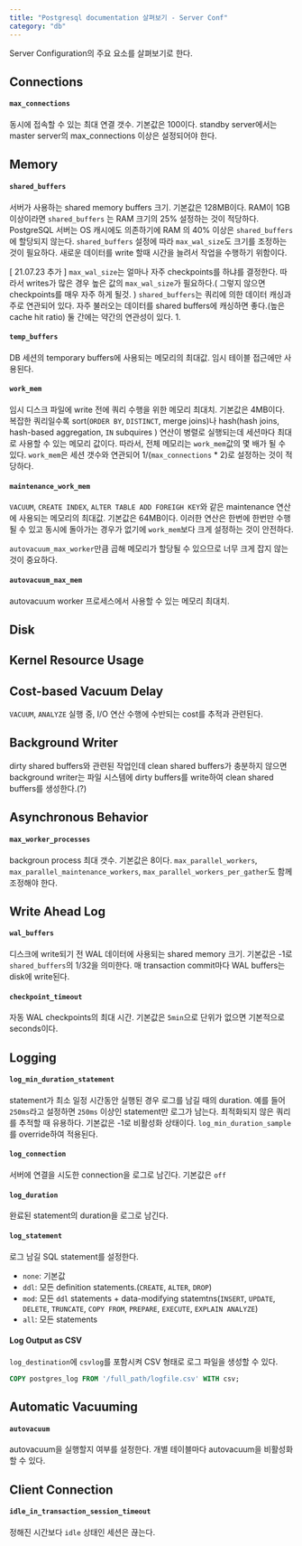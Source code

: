 ```yaml
---
title: "Postgresql documentation 살펴보기 - Server Conf"
category: "db"
---
```

Server Configuration의 주요 요소를 살펴보기로 한다.

## Connections
#### `max_connections`
동시에 접속할 수 있는 최대 연결 갯수. 기본값은 100이다. standby server에서는 master server의 max_connections 이상은 설정되어야 한다.

## Memory
#### `shared_buffers`
서버가 사용하는 shared memory buffers 크기. 기본값은 128MB이다.
RAM이 1GB 이상이라면 `shared_buffers` 는 RAM 크기의 25% 설정하는 것이 적당하다.
PostgreSQL 서버는 OS 캐시에도 의존하기에 RAM 의 40% 이상은 `shared_buffers`에 할당되지 않는다. `shared_buffers` 설정에 따라 `max_wal_size`도 크기를 조정하는 것이 필요하다. 새로운 데이터를 write 할때 시간을 늘려서 작업을 수행하기 위함이다. 

[ 21.07.23 추가 ]
`max_wal_size`는 얼마나 자주 checkpoints를 하냐를 결정한다. 따라서 writes가 많은 경우 높은 값의 `max_wal_size`가 필요하다.( 그렇지 않으면 checkpoints를 매우 자주 하게 될것. )
`shared_buffers`는 쿼리에 의한 데이터 캐싱과 주로 연관되어 있다. 자주 불러오는 데이터를 shared buffers에 캐싱하면 좋다.(높은 cache hit ratio) 
둘 간에는 약간의 연관성이 있다. 
1. 

#### `temp_buffers`
DB 세션의 temporary buffers에 사용되는 메모리의 최대값. 임시 테이블 접근에만 사용된다.

#### `work_mem`
임시 디스크 파일에 write 전에 쿼리 수행을 위한 메모리 최대치. 기본값은 4MB이다.
복잡한 쿼리일수록 sort(`ORDER BY`, `DISTINCT`, merge joins)나 hash(hash joins, hash-based aggregation, `IN` subquires ) 연산이 병렬로 실행되는데 세션마다 최대로 사용할 수 있는 메모리 값이다. 따라서, 전체 메모리는 `work_mem`값의 몇 배가 될 수 있다. `work_mem`은 세션 갯수와 연관되어 1/(`max_connections` * 2)로 설정하는 것이 적당하다.

#### `maintenance_work_mem`
`VACUUM`, `CREATE INDEX`, `ALTER TABLE ADD FOREIGH KEY`와 같은 maintenance 연산에 사용되는 메모리의 최대값. 기본값은 64MB이다. 이러한 연산은 한번에 한번만 수행될 수 있고 동시에 돌아가는 경우가 없기에 `work_mem`보다 크게 설정하는 것이 안전하다. 

`autovacuum_max_worker`만큼 곱해 메모리가 할당될 수 있으므로 너무 크게 잡지 않는 것이 중요하다.

#### `autovacuum_max_mem`
autovacuum worker 프로세스에서 사용할 수 있는 메모리 최대치. 

## Disk
## Kernel Resource Usage
## Cost-based Vacuum Delay
`VACUUM`, `ANALYZE` 실행 중, I/O 연산 수행에 수반되는 cost를 추적과 관련된다.
## Background Writer
dirty shared buffers와 관련된 작업인데 clean shared buffers가 충분하지 않으면 background writer는 파일 시스템에 dirty buffers를 write하여 clean shared buffers를 생성한다.(?) 

## Asynchronous Behavior
#### `max_worker_processes`
backgroun process 최대 갯수. 기본값은 8이다. 
`max_parallel_workers`, `max_parallel_maintenance_workers`, `max_parallel_workers_per_gather`도 함께 조정해야 한다.

## Write Ahead Log
#### `wal_buffers`
디스크에 write되기 전 WAL 데이터에 사용되는 shared memory 크기. 기본값은 -1로 `shared_buffers`의 1/32을 의미한다. 매 transaction commit마다 WAL buffers는 disk에 write된다. 

#### `checkpoint_timeout`
자동 WAL checkpoints의 최대 시간. 기본값은 `5min`으로 단위가 없으면 기본적으로 seconds이다. 

## Logging
#### `log_min_duration_statement`
statement가 최소 일정 시간동안 실행된 경우 로그를 남길 때의 duration. 예를 들어 `250ms`라고 설정하면 `250ms` 이상인 statement만 로그가 남는다. 최적화되지 않은 쿼리를 추적할 때 유용하다. 기본값은 -1로 비활성화 상태이다. `log_min_duration_sample`를 override하여 적용된다.

#### `log_connection`
서버에 연결을 시도한 connection을 로그로 남긴다. 기본값은 `off`
#### `log_duration`
완료된 statement의 duration을 로그로 남긴다.
#### `log_statement`
로그 남길 SQL statement를 설정한다.
- `none`: 기본값
- `ddl`: 모든 definition statements.(`CREATE`, `ALTER`, `DROP`)
- `mod`: 모든 `ddl` statements + data-modifying statemtns(`INSERT`, `UPDATE`, `DELETE`, `TRUNCATE`, `COPY FROM`, `PREPARE`, `EXECUTE`, `EXPLAIN ANALYZE`)
- `all`: 모든 statements

#### Log Output as CSV
`log_destination`에 `csvlog`를 포함시켜 CSV 형태로 로그 파일을 생성할 수 있다.
```sql
COPY postgres_log FROM '/full_path/logfile.csv' WITH csv;
```

## Automatic Vacuuming
#### `autovacuum`
autovacuum을 실행할지 여부를 설정한다. 개별 테이블마다 autovacuum을 비활성화할 수 있다.

## Client Connection
#### `idle_in_transaction_session_timeout`
정해진 시간보다 `idle` 상태인 세션은 끊는다. 